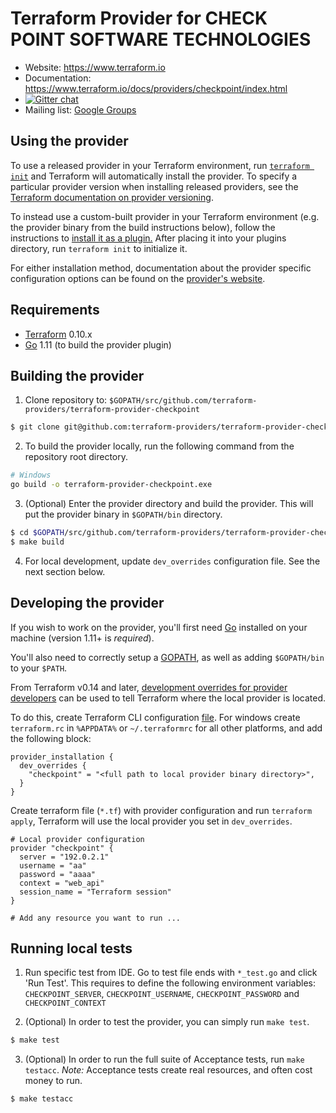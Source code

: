 Terraform Provider for CHECK POINT SOFTWARE TECHNOLOGIES
=========================

- Website: https://www.terraform.io
- Documentation: https://www.terraform.io/docs/providers/checkpoint/index.html
- [![Gitter chat](https://badges.gitter.im/hashicorp-terraform/Lobby.png)](https://gitter.im/hashicorp-terraform/Lobby)
- Mailing list: [Google Groups](http://groups.google.com/group/terraform-tool)

Using the provider
----------------------
To use a released provider in your Terraform environment, run [`terraform init`](https://www.terraform.io/docs/commands/init.html) and Terraform will automatically install the provider. To specify a particular provider version when installing released providers, see the [Terraform documentation on provider versioning](https://www.terraform.io/docs/configuration/providers.html#version-provider-versions).

To instead use a custom-built provider in your Terraform environment (e.g. the provider binary from the build instructions below), follow the instructions to [install it as a plugin.](https://www.terraform.io/docs/plugins/basics.html#installing-a-plugin) After placing it into your plugins directory,  run `terraform init` to initialize it.

For either installation method, documentation about the provider specific configuration options can be found on the [provider's website](https://www.terraform.io/docs/providers/checkpoint/index.html).

Requirements
------------
-	[Terraform](https://www.terraform.io/downloads.html) 0.10.x
-	[Go](https://golang.org/doc/install) 1.11 (to build the provider plugin)

Building the provider
---------------------
1. Clone repository to: `$GOPATH/src/github.com/terraform-providers/terraform-provider-checkpoint`

```sh
$ git clone git@github.com:terraform-providers/terraform-provider-checkpoint $GOPATH/src/github.com/terraform-providers/terraform-provider-checkpoint
```

2. To build the provider locally, run the following command from the repository root directory.
```sh
# Windows
go build -o terraform-provider-checkpoint.exe
```

3. (Optional) Enter the provider directory and build the provider. This will put the provider binary in `$GOPATH/bin` directory.
```sh
$ cd $GOPATH/src/github.com/terraform-providers/terraform-provider-checkpoint
$ make build
```

4. For local development, update `dev_overrides` configuration file. See the next section below.

Developing the provider
---------------------------

If you wish to work on the provider, you'll first need [Go](http://www.golang.org) installed on your machine (version 1.11+ is *required*).

You'll also need to correctly setup a [GOPATH](http://golang.org/doc/code.html#GOPATH), as well as adding `$GOPATH/bin` to your `$PATH`.

From Terraform v0.14 and later, [development overrides for provider developers](https://developer.hashicorp.com/terraform/cli/config/config-file#development-overrides-for-provider-developers) can be used to tell Terraform where the local provider is located.

To do this, create Terraform CLI configuration [file](https://developer.hashicorp.com/terraform/cli/config/config-file#locations). For windows create `terraform.rc` in `%APPDATA%` or `~/.terraformrc` for all other platforms, and add the following block:

```hcl
provider_installation {
  dev_overrides {
    "checkpoint" = "<full path to local provider binary directory>",
  }
}
```

Create terraform file (`*.tf`) with provider configuration and run `terraform apply`, Terraform will use the local provider you set in `dev_overrides`.
```hcl
# Local provider configuration
provider "checkpoint" {
  server = "192.0.2.1"
  username = "aa"
  password = "aaaa"
  context = "web_api"
  session_name = "Terraform session"
}

# Add any resource you want to run ...
```

Running local tests
---------------------------
1. Run specific test from IDE. Go to test file ends with `*_test.go` and click 'Run Test'.
   This requires to define the following environment variables: `CHECKPOINT_SERVER`, `CHECKPOINT_USERNAME`, `CHECKPOINT_PASSWORD` and `CHECKPOINT_CONTEXT`

2. (Optional) In order to test the provider, you can simply run `make test`.
```sh
$ make test
```

3. (Optional) In order to run the full suite of Acceptance tests, run `make testacc`.
*Note:* Acceptance tests create real resources, and often cost money to run.
```sh
$ make testacc
```
